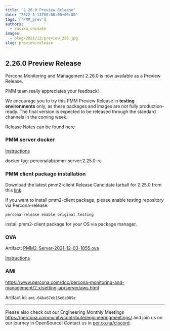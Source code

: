 ```yaml
---
title: "2.26.0 Preview Release"
date: "2022-1-13T00:00:00+00:00"
tags: ['PMM_prev']
authors:
  - rasika_chivate
images:
  - blog/2021/12/preview_226.jpg
slug: preview-release
---
```


## 2.26.0 Preview Release

Percona Monitoring and Management 2.26.0 is now available as a Preview Release.

PMM team really appreciates your feedback!

We encourage you to try this PMM Preview Release in **testing environments** only, as these packages and images are not fully production-ready. The final version is expected to be released through the standard channels in the coming week.

Release Notes can be found [here](https://new.percona.com/doc/percona-monitoring-and-management/2.x/release-notes/2.26.0.html)


### PMM server docker

[Instructions](https://www.percona.com/doc/percona-monitoring-and-management/2.x/setting-up/server/docker.html)

docker tag: perconalab/pmm-server:2.25.0-rc

### PMM client package installation

Download the latest pmm2-client Release Candidate tarball for 2.25.0 from this [link](https://s3.us-east-2.amazonaws.com/pmm-build-cache/PR-BUILDS/pmm2-client/pmm2-client-latest-3300.tar.gz).


If you want to install pmm2-client package, please enable testing repository via Percona-release: 
```
percona-release enable original testing
```

install pmm2-client package for your OS via package manager.

### OVA 

Artifact: [PMM2-Server-2021-12-03-1855.ova](http://percona-vm.s3-website-us-east-1.amazonaws.com/PMM2-Server-2021-12-03-1855.ova)

[Instructions](https://www.percona.com/doc/percona-monitoring-and-management/2.x/setting-up/server/virtual-appliance.html)

### AMI 

https://www.percona.com/doc/percona-monitoring-and-management/2.x/setting-up/server/aws.html

Artifact id: `ami-04ba67eb15e6e089e`

---

Please also check out our Engineering Monthly Meetings https://percona.community/contribute/engineeringmeetings/ and join us on our journey in OpenSource! Contact us in [per.co.na/discord](https://per.co.na/discord).

